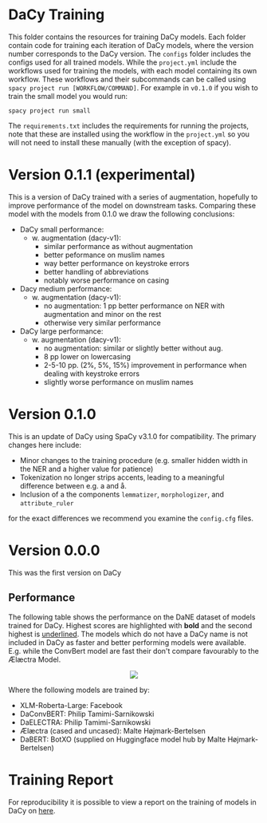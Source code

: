 # DaCy Training
This folder contains the resources for training DaCy models. Each folder contain code for training each iteration of DaCy models, where the version number corresponds to the DaCy version. The `configs` folder includes the configs used for all trained models. While the `project.yml` include the workflows used for training the models, with each model containing its own workflow. These workflows and their subcommands can be called using `spacy project run [WORKFLOW/COMMAND]`. For example in `v0.1.0` if you wish to train the small model you would run:

```
spacy project run small
```


The `requirements.txt` includes the requirements for running the projects, note that these are installed using the workflow in the `project.yml` so you will not need to install these manually (with the exception of spacy).


# Version 0.1.1 (experimental)
This is a version of DaCy trained with a series of augmentation, hopefully to improve performance of the model on downstream tasks. Comparing these model with the models from 0.1.0 we draw the following conclusions:

- DaCy small performance:
  - w. augmentation (dacy-v1):
    - similar performance as without augmentation
    - better peformance on muslim names
    - way better performance on keystroke errors
    - better handling of abbreviations
    - notably worse performance on casing
- Dacy medium performance:
    - w. augmentation (dacy-v1):
        - no augmentation: 1 pp better performance on NER with augmentation and minor on the rest
        - otherwise very similar performance
- DaCy large performance:
    - w. augmentation (dacy-v1):
        - no augmentation: similar or slightly better without aug.
        - 8 pp lower on lowercasing
        - 2-5-10 pp. (2%, 5%, 15%)  improvement in performance when dealing with keystroke errors
        - slightly worse performance on muslim names


# Version 0.1.0
This is an update of DaCy using SpaCy v3.1.0 for compatibility. The primary changes here include:

- Minor changes to the training procedure (e.g. smaller hidden width in the NER and a higher value for patience)
- Tokenization no longer strips accents, leading to a meaningful difference between e.g. a and å.
- Inclusion of a the components `lemmatizer`, `morphologizer`, and `attribute_ruler`

for the exact differences we recommend you examine the `config.cfg` files.

# Version 0.0.0
This was the first version on DaCy

## Performance
The following table shows the performance on the DaNE dataset of models trained for DaCy. Highest scores are highlighted with **bold** and the second highest is <ins>underlined</ins>. The models which do not have a DaCy name is not included in DaCy as faster and better performing models were available. E.g. while the ConvBert model are fast their don't compare favourably to the Ælæctra Model.

<div align="center"><img src="img/perf_training.png"/></div>

Where the following models are trained by:

- XLM-Roberta-Large: Facebook
- DaConvBERT: Philip Tamimi-Sarnikowski
- DaELECTRA: Philip Tamimi-Sarnikowski
- Ælæctra (cased and uncased): Malte Højmark-Bertelsen
- DaBERT: BotXO (supplied on Huggingface model hub by Malte Højmark-Bertelsen)

# Training Report

For reproducibility it is possible to view a report on the training of models in DaCy on [here](https://wandb.ai/kenevoldsen/dacy-an-efficient-pipeline-for-danish/reports/DaCy-Training-performances--Vmlldzo1NDgyNzk?accessToken=bavawchq2sfno773xne0texhk5ni6mh018ft3ghxg5la36tn7xr91mxapq4lshec).
